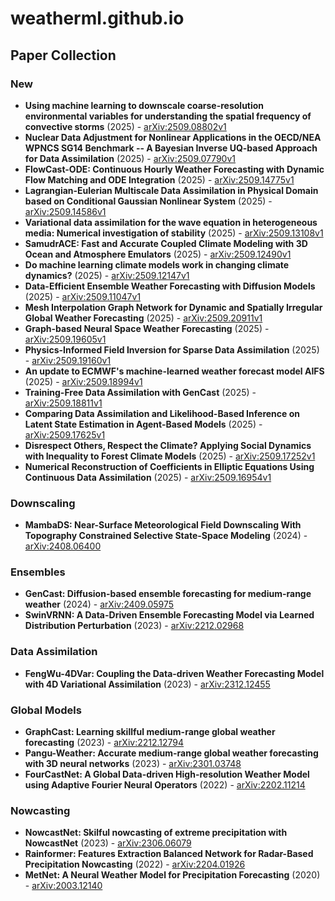 # weatherml.github.io<!-- PAPERS_START -->

## Paper Collection

### New

- **Using machine learning to downscale coarse-resolution environmental variables for understanding the spatial frequency of convective storms** (2025) - [arXiv:2509.08802v1](https://arxiv.org/abs/2509.08802v1)
- **Nuclear Data Adjustment for Nonlinear Applications in the OECD/NEA WPNCS SG14 Benchmark -- A Bayesian Inverse UQ-based Approach for Data Assimilation** (2025) - [arXiv:2509.07790v1](https://arxiv.org/abs/2509.07790v1)
- **FlowCast-ODE: Continuous Hourly Weather Forecasting with Dynamic Flow Matching and ODE Integration** (2025) - [arXiv:2509.14775v1](https://arxiv.org/abs/2509.14775v1)
- **Lagrangian-Eulerian Multiscale Data Assimilation in Physical Domain based on Conditional Gaussian Nonlinear System** (2025) - [arXiv:2509.14586v1](https://arxiv.org/abs/2509.14586v1)
- **Variational data assimilation for the wave equation in heterogeneous media: Numerical investigation of stability** (2025) - [arXiv:2509.13108v1](https://arxiv.org/abs/2509.13108v1)
- **SamudrACE: Fast and Accurate Coupled Climate Modeling with 3D Ocean and Atmosphere Emulators** (2025) - [arXiv:2509.12490v1](https://arxiv.org/abs/2509.12490v1)
- **Do machine learning climate models work in changing climate dynamics?** (2025) - [arXiv:2509.12147v1](https://arxiv.org/abs/2509.12147v1)
- **Data-Efficient Ensemble Weather Forecasting with Diffusion Models** (2025) - [arXiv:2509.11047v1](https://arxiv.org/abs/2509.11047v1)
- **Mesh Interpolation Graph Network for Dynamic and Spatially Irregular Global Weather Forecasting** (2025) - [arXiv:2509.20911v1](https://arxiv.org/abs/2509.20911v1)
- **Graph-based Neural Space Weather Forecasting** (2025) - [arXiv:2509.19605v1](https://arxiv.org/abs/2509.19605v1)
- **Physics-Informed Field Inversion for Sparse Data Assimilation** (2025) - [arXiv:2509.19160v1](https://arxiv.org/abs/2509.19160v1)
- **An update to ECMWF's machine-learned weather forecast model AIFS** (2025) - [arXiv:2509.18994v1](https://arxiv.org/abs/2509.18994v1)
- **Training-Free Data Assimilation with GenCast** (2025) - [arXiv:2509.18811v1](https://arxiv.org/abs/2509.18811v1)
- **Comparing Data Assimilation and Likelihood-Based Inference on Latent State Estimation in Agent-Based Models** (2025) - [arXiv:2509.17625v1](https://arxiv.org/abs/2509.17625v1)
- **Disrespect Others, Respect the Climate? Applying Social Dynamics with Inequality to Forest Climate Models** (2025) - [arXiv:2509.17252v1](https://arxiv.org/abs/2509.17252v1)
- **Numerical Reconstruction of Coefficients in Elliptic Equations Using Continuous Data Assimilation** (2025) - [arXiv:2509.16954v1](https://arxiv.org/abs/2509.16954v1)

### Downscaling

- **MambaDS: Near-Surface Meteorological Field Downscaling With Topography Constrained Selective State-Space Modeling** (2024) - [arXiv:2408.06400](https://arxiv.org/abs/2408.06400)

### Ensembles

- **GenCast: Diffusion-based ensemble forecasting for medium-range weather** (2024) - [arXiv:2409.05975](https://arxiv.org/abs/2409.05975)
- **SwinVRNN: A Data-Driven Ensemble Forecasting Model via Learned Distribution Perturbation** (2023) - [arXiv:2212.02968](https://arxiv.org/abs/2212.02968)

### Data Assimilation

- **FengWu-4DVar: Coupling the Data-driven Weather Forecasting Model with 4D Variational Assimilation** (2023) - [arXiv:2312.12455](https://arxiv.org/abs/2312.12455)

### Global Models

- **GraphCast: Learning skillful medium-range global weather forecasting** (2023) - [arXiv:2212.12794](https://arxiv.org/abs/2212.12794)
- **Pangu-Weather: Accurate medium-range global weather forecasting with 3D neural networks** (2023) - [arXiv:2301.03748](https://arxiv.org/abs/2301.03748)
- **FourCastNet: A Global Data-driven High-resolution Weather Model using Adaptive Fourier Neural Operators** (2022) - [arXiv:2202.11214](https://arxiv.org/abs/2202.11214)

### Nowcasting

- **NowcastNet: Skilful nowcasting of extreme precipitation with NowcastNet** (2023) - [arXiv:2306.06079](https://arxiv.org/abs/2306.06079)
- **Rainformer: Features Extraction Balanced Network for Radar-Based Precipitation Nowcasting** (2022) - [arXiv:2204.01926](https://arxiv.org/abs/2204.01926)
- **MetNet: A Neural Weather Model for Precipitation Forecasting** (2020) - [arXiv:2003.12140](https://arxiv.org/abs/2003.12140)

